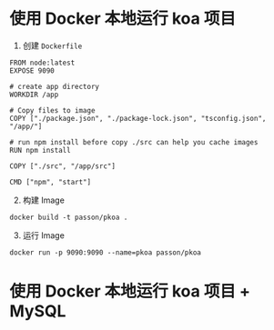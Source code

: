 

# 使用 Docker 本地运行 koa 项目

1. 创建 `Dockerfile`

```
FROM node:latest
EXPOSE 9090

# create app directory
WORKDIR /app

# Copy files to image
COPY ["./package.json", "./package-lock.json", "tsconfig.json", "/app/"]

# run npm install before copy ./src can help you cache images
RUN npm install

COPY ["./src", "/app/src"]

CMD ["npm", "start"]
```

2. 构建 Image

```
docker build -t passon/pkoa .
```

3. 运行 Image

```
docker run -p 9090:9090 --name=pkoa passon/pkoa
```

# 使用 Docker 本地运行 koa 项目 + MySQL

